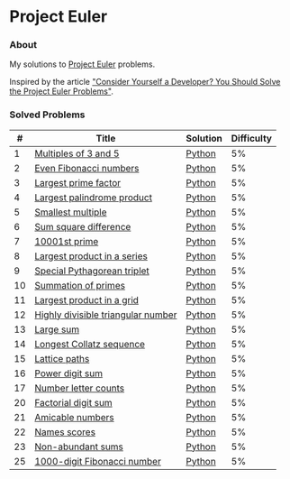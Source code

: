 # Project Euler

### About
My solutions to [Project Euler](https://projecteuler.net) problems.

Inspired by the article ["Consider Yourself a Developer? You Should Solve the Project Euler Problems"](https://blog.usejournal.com/consider-yourself-a-developer-you-should-solve-the-project-euler-problems-ed8d13397c9c).

### Solved Problems
| # | Title | Solution | Difficulty |
|---| ----- | -------- | ---------- |
|1|[Multiples of 3 and 5](https://projecteuler.net/problem=1)|[Python](./solutions/problem_001.py)|5%|
|2|[Even Fibonacci numbers](https://projecteuler.net/problem=2)|[Python](./solutions/problem_002.py)|5%|
|3|[Largest prime factor](https://projecteuler.net/problem=3)|[Python](./solutions/problem_003.py)|5%|
|4|[Largest palindrome product](https://projecteuler.net/problem=4)|[Python](./solutions/problem_004.py)|5%|
|5|[Smallest multiple](https://projecteuler.net/problem=5)|[Python](./solutions/problem_005.py)|5%|
|6|[Sum square difference](https://projecteuler.net/problem=6)|[Python](./solutions/problem_006.py)|5%|
|7|[10001st prime](https://projecteuler.net/problem=7)|[Python](./solutions/problem_007.py)|5%|
|8|[Largest product in a series](https://projecteuler.net/problem=8)|[Python](./solutions/problem_008.py)|5%|
|9|[Special Pythagorean triplet](https://projecteuler.net/problem=9)|[Python](./solutions/problem_009.py)|5%|
|10|[Summation of primes](https://projecteuler.net/problem=10)|[Python](./solutions/problem_010.py)|5%|
|11|[Largest product in a grid](https://projecteuler.net/problem=11)|[Python](./solutions/problem_011.py)|5%|
|12|[Highly divisible triangular number](https://projecteuler.net/problem=12)|[Python](./solutions/problem_012.py)|5%|
|13|[Large sum](https://projecteuler.net/problem=13)|[Python](./solutions/problem_013.py)|5%|
|14|[Longest Collatz sequence](https://projecteuler.net/problem=14)|[Python](./solutions/problem_014.py)|5%|
|15|[Lattice paths](https://projecteuler.net/problem=15)|[Python](./solutions/problem_015.py)|5%|
|16|[Power digit sum](https://projecteuler.net/problem=16)|[Python](./solutions/problem_016.py)|5%|
|17|[Number letter counts](https://projecteuler.net/problem=17)|[Python](./solutions/problem_017.py)|5%|
|20|[Factorial digit sum](https://projecteuler.net/problem=20)|[Python](./solutions/problem_020.py)|5%|
|21|[Amicable numbers](https://projecteuler.net/problem=21)|[Python](./solutions/problem_021.py)|5%|
|22|[Names scores](https://projecteuler.net/problem=22)|[Python](./solutions/problem_022.py)|5%|
|23|[Non-abundant sums](https://projecteuler.net/problem=23)|[Python](./solutions/problem_023.py)|5%|
|25|[1000-digit Fibonacci number](https://projecteuler.net/problem=25)|[Python](./solutions/problem_025.py)|5%|
